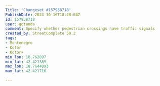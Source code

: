 ```yaml
---
Title: 'Changeset #157958718'
PublishDate: 2024-10-16T10:48:04Z
id: 157958718
user: gotanda
comment: Specify whether pedestrian crossings have traffic signals
created_by: StreetComplete 59.2
tags:
- Montenegro
- Kotor
- Kotor+
min_lon: 18.762897
min_lat: 42.421389
max_lon: 18.7644093
max_lat: 42.421716

---
```

